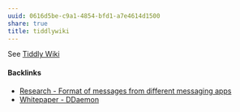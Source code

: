 ```yaml
---
uuid: 0616d5be-c9a1-4854-bfd1-a7e4614d1500
share: true
title: tiddlywiki
---
```

See [Tiddly Wiki](../2195a706-03d5-4d97-af0f-f9d7f220f30a)

#### Backlinks

* [Research - Format of messages from different messaging apps](/6af8ae27-bf2e-4228-aaba-d28f82f4e329)
* [Whitepaper - DDaemon](/7516a3e2-9926-48be-af0b-5ddf8e2279dc)